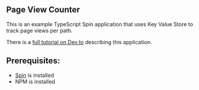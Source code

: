 ## Page View Counter

This is an example TypeScript Spin application that uses Key Value Store to track page views per path.

There is a [full tutorial on Dev.to](https://dev.to/technosophos/storing-state-between-serverless-requests-with-typescript-and-spin-3p3i) describing this application.

## Prerequisites:

* [Spin](https://developer.fermyon.com/spin) is installed
* NPM is installed
